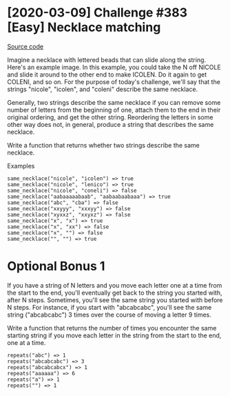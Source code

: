 # [2020-03-09] Challenge #383 [Easy] Necklace matching

[Source code](https://github.com/ViiRaLe/DailyProgrammer/blob/master/Java/NecklaceMatching/NecklaceMatching.java)

Imagine a necklace with lettered beads that can slide along the string. Here's an example image. In this example, you could take the N off NICOLE and slide it around to the other end to make ICOLEN. Do it again to get COLENI, and so on. For the purpose of today's challenge, we'll say that the strings "nicole", "icolen", and "coleni" describe the same necklace.

Generally, two strings describe the same necklace if you can remove some number of letters from the beginning of one, attach them to the end in their original ordering, and get the other string. Reordering the letters in some other way does not, in general, produce a string that describes the same necklace.

Write a function that returns whether two strings describe the same necklace.

Examples
```
same_necklace("nicole", "icolen") => true
same_necklace("nicole", "lenico") => true
same_necklace("nicole", "coneli") => false
same_necklace("aabaaaaabaab", "aabaabaabaaa") => true
same_necklace("abc", "cba") => false
same_necklace("xxyyy", "xxxyy") => false
same_necklace("xyxxz", "xxyxz") => false
same_necklace("x", "x") => true
same_necklace("x", "xx") => false
same_necklace("x", "") => false
same_necklace("", "") => true
```

# Optional Bonus 1


If you have a string of N letters and you move each letter one at a time from the start to the end, you'll eventually get back to the string you started with, after N steps. Sometimes, you'll see the same string you started with before N steps. For instance, if you start with "abcabcabc", you'll see the same string ("abcabcabc") 3 times over the course of moving a letter 9 times.

Write a function that returns the number of times you encounter the same starting string if you move each letter in the string from the start to the end, one at a time.

```
repeats("abc") => 1
repeats("abcabcabc") => 3
repeats("abcabcabcx") => 1
repeats("aaaaaa") => 6
repeats("a") => 1
repeats("") => 1
```